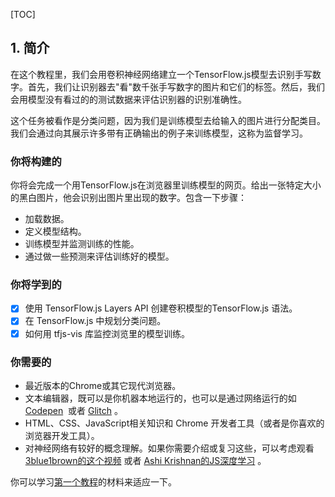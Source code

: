 [TOC]

## 1. 简介

在这个教程里，我们会用卷积神经网络建立一个TensorFlow.js模型去识别手写数字。首先，我们让识别器去"看"数千张手写数字的图片和它们的标签。然后，我们会用模型没有看过的的测试数据来评估识别器的识别准确性。

这个任务被看作是分类问题，因为我们是训练模型去给输入的图片进行分配类目。我们会通过向其展示许多带有正确输出的例子来训练模型，这称为监督学习。

### 你将构建的

你将会完成一个用TensorFlow.js在浏览器里训练模型的网页。给出一张特定大小的黑白图片，他会识别出图片里出现的数字。包含一下步骤：

- 加载数据。
- 定义模型结构。
- 训练模型并监测训练的性能。
- 通过做一些预测来评估训练好的模型。

### 你将学到的

- [x] 使用 TensorFlow.js Layers API 创建卷积模型的TensorFlow.js 语法。
- [x] 在 TensorFlow.js 中规划分类问题。
- [x] 如何用 tfjs-vis 库监控浏览里的模型训练。

### 你需要的

- 最近版本的Chrome或其它现代浏览器。
- 文本编辑器，既可以是你机器本地运行的，也可以是通过网络运行的如 [Codepen](<https://codepen.io/>)  或者 [Glitch](<https://glitch.com/>) 。
- HTML、CSS、JavaScript相关知识和 Chrome 开发者工具（或者是你喜欢的浏览器开发工具）。
- 对神经网络有较好的概念理解。如果你需要介绍或复习这些，可以考虑观看 [3blue1brown的这个视频](<https://www.youtube.com/watch?v=aircAruvnKk>) 或者 [Ashi Krishnan的JS深度学习](<https://www.youtube.com/watch?v=SV-cgdobtTA>) 。

你可以学习[第一个教程](<https://codelabs.developers.google.com/codelabs/tfjs-training-regression/index.html#0>)的材料来适应一下。